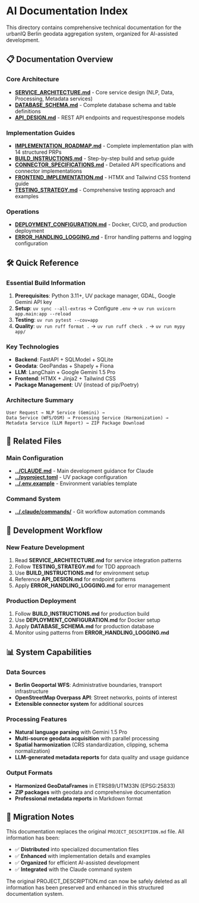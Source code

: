 # AI Documentation Index

This directory contains comprehensive technical documentation for the urbanIQ Berlin geodata aggregation system, organized for AI-assisted development.

## 📋 Documentation Overview

### Core Architecture

- **[SERVICE_ARCHITECTURE.md](./SERVICE_ARCHITECTURE.md)** - Core service design (NLP, Data, Processing, Metadata services)
- **[DATABASE_SCHEMA.md](./DATABASE_SCHEMA.md)** - Complete database schema and table definitions
- **[API_DESIGN.md](./API_DESIGN.md)** - REST API endpoints and request/response models

### Implementation Guides

- **[IMPLEMENTATION_ROADMAP.md](./IMPLEMENTATION_ROADMAP.md)** - Complete implementation plan with 14 structured PRPs
- **[BUILD_INSTRUCTIONS.md](./BUILD_INSTRUCTIONS.md)** - Step-by-step build and setup guide
- **[CONNECTOR_SPECIFICATIONS.md](./CONNECTOR_SPECIFICATIONS.md)** - Detailed API specifications and connector implementations
- **[FRONTEND_IMPLEMENTATION.md](./FRONTEND_IMPLEMENTATION.md)** - HTMX and Tailwind CSS frontend guide
- **[TESTING_STRATEGY.md](./TESTING_STRATEGY.md)** - Comprehensive testing approach and examples

### Operations

- **[DEPLOYMENT_CONFIGURATION.md](./DEPLOYMENT_CONFIGURATION.md)** - Docker, CI/CD, and production deployment
- **[ERROR_HANDLING_LOGGING.md](./ERROR_HANDLING_LOGGING.md)** - Error handling patterns and logging configuration

## 🛠️ Quick Reference

### Essential Build Information

1. **Prerequisites**: Python 3.11+, UV package manager, GDAL, Google Gemini API key
2. **Setup**: `uv sync --all-extras` → Configure `.env` → `uv run uvicorn app.main:app --reload`
3. **Testing**: `uv run pytest --cov=app`
4. **Quality**: `uv run ruff format .` → `uv run ruff check .` → `uv run mypy app/`

### Key Technologies

- **Backend**: FastAPI + SQLModel + SQLite
- **Geodata**: GeoPandas + Shapely + Fiona
- **LLM**: LangChain + Google Gemini 1.5 Pro
- **Frontend**: HTMX + Jinja2 + Tailwind CSS
- **Package Management**: UV (instead of pip/Poetry)

### Architecture Summary

```
User Request → NLP Service (Gemini) →
Data Service (WFS/OSM) → Processing Service (Harmonization) →
Metadata Service (LLM Report) → ZIP Package Download
```

## 📁 Related Files

### Main Configuration

- **[../CLAUDE.md](../CLAUDE.md)** - Main development guidance for Claude
- **[../pyproject.toml](../pyproject.toml)** - UV package configuration
- **[../.env.example](../.env.example)** - Environment variables template

### Command System

- **[../.claude/commands/](../.claude/commands/)** - Git workflow automation commands

## 🎯 Development Workflow

### New Feature Development

1. Read **SERVICE_ARCHITECTURE.md** for service integration patterns
2. Follow **TESTING_STRATEGY.md** for TDD approach
3. Use **BUILD_INSTRUCTIONS.md** for environment setup
4. Reference **API_DESIGN.md** for endpoint patterns
5. Apply **ERROR_HANDLING_LOGGING.md** for error management

### Production Deployment

1. Follow **BUILD_INSTRUCTIONS.md** for production build
2. Use **DEPLOYMENT_CONFIGURATION.md** for Docker setup
3. Apply **DATABASE_SCHEMA.md** for production database
4. Monitor using patterns from **ERROR_HANDLING_LOGGING.md**

## 📊 System Capabilities

### Data Sources

- **Berlin Geoportal WFS**: Administrative boundaries, transport infrastructure
- **OpenStreetMap Overpass API**: Street networks, points of interest
- **Extensible connector system** for additional sources

### Processing Features

- **Natural language parsing** with Gemini 1.5 Pro
- **Multi-source geodata acquisition** with parallel processing
- **Spatial harmonization** (CRS standardization, clipping, schema normalization)
- **LLM-generated metadata reports** for data quality and usage guidance

### Output Formats

- **Harmonized GeoDataFrames** in ETRS89/UTM33N (EPSG:25833)
- **ZIP packages** with geodata and comprehensive documentation
- **Professional metadata reports** in Markdown format

## 🔄 Migration Notes

This documentation replaces the original `PROJECT_DESCRIPTION.md` file. All information has been:

- ✅ **Distributed** into specialized documentation files
- ✅ **Enhanced** with implementation details and examples
- ✅ **Organized** for efficient AI-assisted development
- ✅ **Integrated** with the Claude command system

The original PROJECT_DESCRIPTION.md can now be safely deleted as all information has been preserved and enhanced in this structured documentation system.

